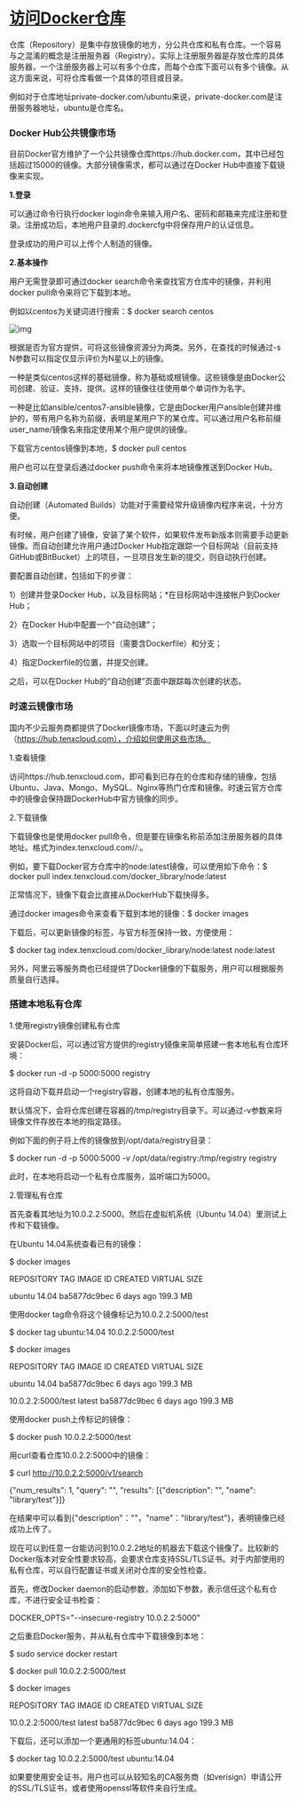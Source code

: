# [访问Docker仓库](https://www.cnblogs.com/wade-luffy/p/6497502.html)



仓库（Repository）是集中存放镜像的地方，分公共仓库和私有仓库。一个容易与之混淆的概念是注册服务器（Registry）。实际上注册服务器是存放仓库的具体服务器，一个注册服务器上可以有多个仓库，而每个仓库下面可以有多个镜像。从这方面来说，可将仓库看做一个具体的项目或目录。

例如对于仓库地址private-docker.com/ubuntu来说，private-docker.com是注册服务器地址，ubuntu是仓库名。

### Docker Hub公共镜像市场

目前Docker官方维护了一个公共镜像仓库https://hub.docker.com，其中已经包括超过15000的镜像。大部分镜像需求，都可以通过在Docker Hub中直接下载镜像来实现。

**1.登录**

可以通过命令行执行docker login命令来输入用户名、密码和邮箱来完成注册和登录。注册成功后，本地用户目录的.dockercfg中将保存用户的认证信息。

登录成功的用户可以上传个人制造的镜像。

**2.基本操作**

用户无需登录即可通过docker search命令来查找官方仓库中的镜像，并利用docker pull命令来将它下载到本地。

例如以centos为关键词进行搜索：$ docker search centos

![img](https://images2015.cnblogs.com/blog/990532/201703/990532-20170303163418782-2067171408.png)

根据是否为官方提供，可将这些镜像资源分为两类。另外，在查找的时候通过-s N参数可以指定仅显示评价为N星以上的镜像。

一种是类似centos这样的基础镜像，称为基础或根镜像。这些镜像是由Docker公司创建、验证、支持、提供。这样的镜像往往使用单个单词作为名字。

一种是比如ansible/centos7-ansible镜像，它是由Docker用户ansible创建并维护的，带有用户名称为前缀，表明是某用户下的某仓库。可以通过用户名称前缀user_name/镜像名来指定使用某个用户提供的镜像。

下载官方centos镜像到本地，$ docker pull centos

用户也可以在登录后通过docker push命令来将本地镜像推送到Docker Hub。

**3.自动创建**

自动创建（Automated Builds）功能对于需要经常升级镜像内程序来说，十分方便。

有时候，用户创建了镜像，安装了某个软件，如果软件发布新版本则需要手动更新镜像。而自动创建允许用户通过Docker Hub指定跟踪一个目标网站（目前支持GitHub或BitBucket）上的项目，一旦项目发生新的提交，则自动执行创建。

要配置自动创建，包括如下的步骤：

1）创建并登录Docker Hub，以及目标网站；*在目标网站中连接帐户到Docker Hub；

2）在Docker Hub中配置一个“自动创建”；

3）选取一个目标网站中的项目（需要含Dockerfile）和分支；

4）指定Dockerfile的位置，并提交创建。

之后，可以在Docker Hub的“自动创建”页面中跟踪每次创建的状态。

### 时速云镜像市场

国内不少云服务商都提供了Docker镜像市场，下面以时速云为例（https://hub.tenxcloud.com），介绍如何使用这些市场。 

1.查看镜像

访问https://hub.tenxcloud.com，即可看到已存在的仓库和存储的镜像，包括Ubuntu、Java、Mongo、MySQL、Nginx等热门仓库和镜像。时速云官方仓库中的镜像会保持跟DockerHub中官方镜像的同步。

2.下载镜像

下载镜像也是使用docker pull命令，但是要在镜像名称前添加注册服务器的具体地址。格式为index.tenxcloud.com//:。

例如，要下载Docker官方仓库中的node:latest镜像，可以使用如下命令：$ docker pull index.tenxcloud.com/docker_library/node:latest

正常情况下，镜像下载会比直接从DockerHub下载快得多。

通过docker images命令来查看下载到本地的镜像：$ docker images

下载后，可以更新镜像的标签，与官方标签保持一致，方便使用：

$ docker tag index.tenxcloud.com/docker_library/node:latest node:latest

另外，阿里云等服务商也已经提供了Docker镜像的下载服务，用户可以根据服务质量自行选择。

### 搭建本地私有仓库

1.使用registry镜像创建私有仓库

安装Docker后，可以通过官方提供的registry镜像来简单搭建一套本地私有仓库环境：

$ docker run -d -p 5000:5000 registry

这将自动下载并启动一个registry容器，创建本地的私有仓库服务。

默认情况下，会将仓库创建在容器的/tmp/registry目录下。可以通过-v参数来将镜像文件存放在本地的指定路径。

例如下面的例子将上传的镜像放到/opt/data/registry目录：

$ docker run -d -p 5000:5000 -v /opt/data/registry:/tmp/registry registry

此时，在本地将启动一个私有仓库服务，监听端口为5000。

2.管理私有仓库

首先查看其地址为10.0.2.2:5000。然后在虚拟机系统（Ubuntu 14.04）里测试上传和下载镜像。

在Ubuntu 14.04系统查看已有的镜像：

$ docker images

REPOSITORY           TAG       IMAGE ID            CREATED      VIRTUAL SIZE

ubuntu               14.04     ba5877dc9bec        6 days ago   199.3 MB

使用docker tag命令将这个镜像标记为10.0.2.2:5000/test

$ docker tag ubuntu:14.04 10.0.2.2:5000/test

$ docker images

REPOSITORY           TAG       IMAGE ID            CREATED      VIRTUAL SIZE

ubuntu                    14.04     ba5877dc9bec        6 days ago   199.3 MB

10.0.2.2:5000/test   latest    ba5877dc9bec        6 days ago   199.3 MB

使用docker push上传标记的镜像：

$ docker push 10.0.2.2:5000/test

用curl查看仓库10.0.2.2:5000中的镜像：

$ curl http://10.0.2.2:5000/v1/search

{"num_results": 1, "query": "", "results": [{"description": "", "name": "library/test"}]}

在结果中可以看到{"description"：""，"name"："library/test"}，表明镜像已经成功上传了。

现在可以到任意一台能访问到10.0.2.2地址的机器去下载这个镜像了。比较新的Docker版本对安全性要求较高，会要求仓库支持SSL/TLS证书。对于内部使用的私有仓库，可以自行配置证书或关闭对仓库的安全性检查。

首先，修改Docker daemon的启动参数，添加如下参数，表示信任这个私有仓库，不进行安全证书检查：

DOCKER_OPTS="--insecure-registry 10.0.2.2:5000"

之后重启Docker服务，并从私有仓库中下载镜像到本地：

$ sudo service docker restart

$ docker pull 10.0.2.2:5000/test

$ docker images

REPOSITORY              TAG         IMAGE ID       CREATED      VIRTUAL SIZE

10.0.2.2:5000/test      latest      ba5877dc9bec   6 days ago   199.3 MB

下载后，还可以添加一个更通用的标签ubuntu:14.04：

$ docker tag 10.0.2.2:5000/test ubuntu:14.04

如果要使用安全证书，用户也可以从较知名的CA服务商（如verisign）申请公开的SSL/TLS证书，或者使用openssl等软件来自行生成。